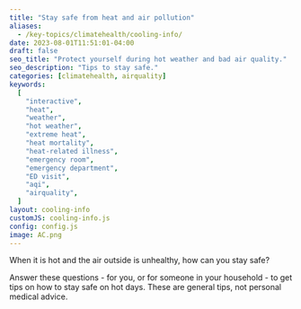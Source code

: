 ```yaml
---
title: "Stay safe from heat and air pollution"
aliases:
  - /key-topics/climatehealth/cooling-info/
date: 2023-08-01T11:51:01-04:00
draft: false
seo_title: "Protect yourself during hot weather and bad air quality."
seo_description: "Tips to stay safe."
categories: [climatehealth, airquality]
keywords:
  [
    "interactive",
    "heat",
    "weather",
    "hot weather",
    "extreme heat",
    "heat mortality",
    "heat-related illness",
    "emergency room",
    "emergency department",
    "ED visit",
    "aqi",
    "airquality",
  ]
layout: cooling-info
customJS: cooling-info.js
config: config.js
image: AC.png
---
```


When it is hot and the air outside is unhealthy, how can you stay safe?

Answer these questions - for you, or for someone in your household - to get tips on how to stay safe on hot days. These are general tips, not personal medical advice.
